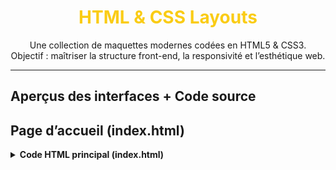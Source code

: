 

<h1 align="center" style="color:#facc15;">HTML & CSS Layouts</h1>

<p align="center">
  Une collection de maquettes modernes codées en HTML5 & CSS3.<br>
  Objectif : maîtriser la structure front-end, la responsivité et l’esthétique web.
</p>

---

## Aperçus des interfaces + Code source

## Page d’accueil (index.html)



<details>
<summary><strong>Code HTML principal (index.html)</strong></summary>

```html
<!DOCTYPE html>
<html lang="fr">
<head>
  <meta charset="UTF-8">
  <meta name="viewport" content="width=device-width, initial-scale=1.0">
  <title>Accueil</title>
  <link rel="stylesheet" href="style.css">
</head>
<body>
  <header>
    <h1>Bienvenue</h1>
  </header>
  <main>
    <p>Ceci est une landing page simple.</p>
  </main>
</body>
</html>
